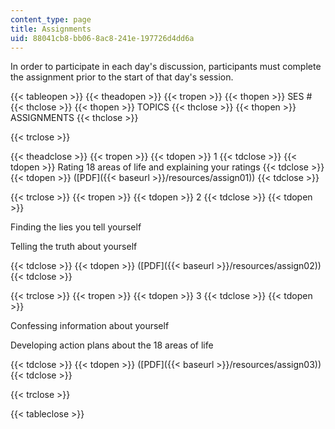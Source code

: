 ```yaml
---
content_type: page
title: Assignments
uid: 88041cb8-bb06-8ac8-241e-197726d4dd6a
---
```


In order to participate in each day's discussion, participants must complete the assignment prior to the start of that day's session.

{{< tableopen >}}
{{< theadopen >}}
{{< tropen >}}
{{< thopen >}}
SES #
{{< thclose >}}
{{< thopen >}}
TOPICS
{{< thclose >}}
{{< thopen >}}
ASSIGNMENTS
{{< thclose >}}

{{< trclose >}}

{{< theadclose >}}
{{< tropen >}}
{{< tdopen >}}
1
{{< tdclose >}}
{{< tdopen >}}
Rating 18 areas of life and explaining your ratings
{{< tdclose >}}
{{< tdopen >}}
([PDF]({{< baseurl >}}/resources/assign01))
{{< tdclose >}}

{{< trclose >}}
{{< tropen >}}
{{< tdopen >}}
2
{{< tdclose >}}
{{< tdopen >}}


Finding the lies you tell yourself

Telling the truth about yourself


{{< tdclose >}}
{{< tdopen >}}
([PDF]({{< baseurl >}}/resources/assign02))
{{< tdclose >}}

{{< trclose >}}
{{< tropen >}}
{{< tdopen >}}
3
{{< tdclose >}}
{{< tdopen >}}


Confessing information about yourself

Developing action plans about the 18 areas of life


{{< tdclose >}}
{{< tdopen >}}
([PDF]({{< baseurl >}}/resources/assign03))
{{< tdclose >}}

{{< trclose >}}

{{< tableclose >}}